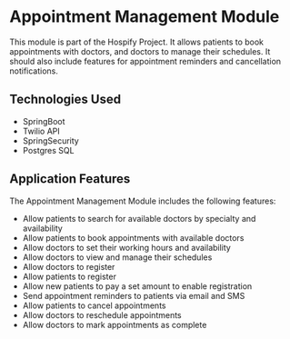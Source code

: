 # Appointment Management Module

This module is part of the Hospify Project. It allows patients to book appointments with doctors, and doctors to manage their schedules. It should also include features for appointment reminders and cancellation notifications.

## Technologies Used

- SpringBoot
- Twilio API
- SpringSecurity
- Postgres SQL


## Application Features

The Appointment Management Module includes the following features:

- Allow patients to search for available doctors by specialty and availability
- Allow patients to book appointments with available doctors
- Allow doctors to set their working hours and availability
- Allow doctors to view and manage their schedules
- Allow doctors to register 
- Allow patients to register
- Allow new patients to pay a set amount to enable registration
- Send appointment reminders to patients via email and SMS
- Allow patients to cancel appointments
- Allow doctors to reschedule appointments
- Allow doctors to mark appointments as complete
